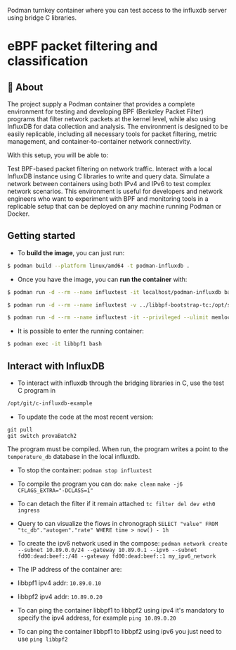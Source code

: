 Podman turnkey container where you can test access to the influxdb server using
bridge C libraries.
# eBPF packet filtering and classification

## 🚀 About


The project supply a Podman container that provides a complete environment for testing and developing BPF (Berkeley Packet Filter) programs that filter network packets at the kernel level, while also using InfluxDB for data collection and analysis. The environment is designed to be easily replicable, including all necessary tools for packet filtering, metric management, and container-to-container network connectivity.

With this setup, you will be able to:

Test BPF-based packet filtering on network traffic.
Interact with a local InfluxDB instance using C libraries to write and query data.
Simulate a network between containers using both IPv4 and IPv6 to test complex network scenarios.
This environment is useful for developers and network engineers who want to experiment with BPF and monitoring tools in a replicable setup that can be deployed on any machine running Podman or Docker.


## Getting started

- To **build the image**, you can just run:
```bash
$ podman build --platform linux/amd64 -t podman-influxdb .
```

- Once you have the image, you can **run the container** with:
```bash
$ podman run -d --rm --name influxtest -it localhost/podman-influxdb bash
```

```bash
$ podman run -d --rm --name influxtest -v ../libbpf-bootstrap-tc:/opt/shared/libbpf-bootstrap-tc -it --privileged --ulimit memlock=-1 localhost/podman-influxdb bash
```

```bash
$ podman run -d --rm --name influxtest -it --privileged --ulimit memlock=-1 localhost/podman-influxdb bash
```


- It is possible to enter the running container:
```bash
$ podman exec -it libbpf1 bash
```

## Interact with InfluxDB
- To interact with influxdb through the bridging libraries in C, use the test C
program in
```bash
/opt/git/c-influxdb-example
```

- To update the code at the most recent version:
```
git pull
git switch provaBatch2
```

The program must be compiled. When run, the program writes a point to the
```temperature_db``` database in the local influxdb.

- To stop the container: ```podman stop influxtest```


- To compile the program you can do:
``` make clean ```
``` make -j6 CFLAGS_EXTRA="-DCLASS=1" ```

- To can detach the filter if it remain attached
``` tc filter del dev eth0 ingress ```

- Query to can visualize the flows in chronograph ```SELECT "value" FROM "tc_db"."autogen"."rate" WHERE time > now() - 1h```

- To create the ipv6 network used in the compose: ``` podman network create --subnet 10.89.0.0/24 --gateway 10.89.0.1 --ipv6 --subnet fd00:dead:beef::/48 --gateway fd00:dead:beef::1 my_ipv6_network ```

- The IP address of the container are:
 - libbpf1 ipv4 addr: ``` 10.89.0.10 ```
 - libbpf2 ipv4 addr: ``` 10.89.0.20 ```


- To can ping the container libbpf1 to libbpf2 using ipv4 it's mandatory to specify the ipv4 address, for example ``` ping 10.89.0.20 ```

- To can ping the container libbpf1 to libbpf2 using ipv6 you just need to use ``` ping libbpf2 ```